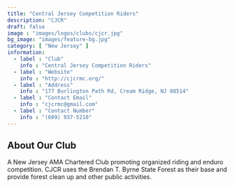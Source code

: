 ```yaml
---
title: "Central Jersey Competition Riders"
description: "CJCR"
draft: false
image : "images/logos/clubs/cjcr.jpg"
bg_image: "images/feature-bg.jpg"
category: [ "New Jersey" ]
information:
  - label : "Club"
    info : "Central Jersey Competition Riders"
  - label : "Website"
    info : "http://cjcrmc.org/"
  - label : "Address"
    info : "177 Burlington Path Rd, Cream Ridge, NJ 08514"
  - label : "Contact Email"
    info : "cjcrmc@gmail.com"
  - label : "Contact Number"
    info : "(609) 937-5210"
---
```


## About Our Club

A New Jersey AMA Chartered Club promoting organized riding and enduro competition. CJCR uses the Brendan T. Byrne State Forest as their base and provide forest clean up and other public activities.
